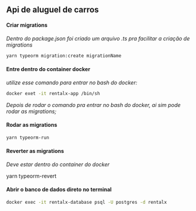 ## Api de aluguel de carros

#### Criar migrations

*Dentro do package.json foi criado um arquivo .ts pra facilitar a criação de migrations*

```sh
yarn typeorm migration:create migrationName
```

#### Entre dentro do container docker

*utilize esse comando para entrar no bash do docker:*

```sh
docker exet -it rentalx-app /bin/sh
```

*Depois de rodar o comando pra entrar no bash do docker, ai sim pode rodar as migrations;*

#### Rodar as migrations

```sh
yarn typeorm-run
```

#### Reverter as migrations

*Deve estar dentro do container do docker*

yarn typeorm-revert

#### Abrir o banco de dados direto no terminal

```sh
docker exec -it rentalx-database psql -U postgres -d rentalx
```
